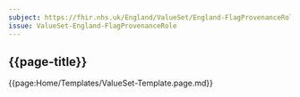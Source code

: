 ```yaml
---
subject: https://fhir.nhs.uk/England/ValueSet/England-FlagProvenanceRole
issue: ValueSet-England-FlagProvenanceRole
---
```

## {{page-title}}

{{page:Home/Templates/ValueSet-Template.page.md}}